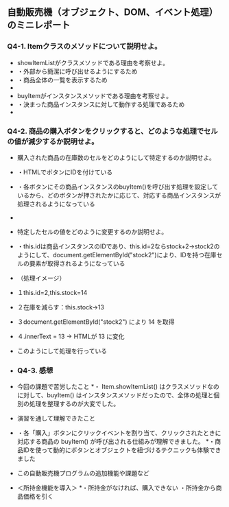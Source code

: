 ## 自動販売機（オブジェクト、DOM、イベント処理）のミニレポート
### Q4-1. Itemクラスのメソッドについて説明せよ。
* showItemListがクラスメソッドである理由を考察せよ。
* ・外部から簡潔に呼び出せるようにするため
* ・商品全体の一覧を表示するため
* 
* buyItemがインスタンスメソッドである理由を考察せよ。
* ・決まった商品インスタンスに対して動作する処理であるため
*
### Q4-2. 商品の購入ボタンをクリックすると、どのような処理でセルの値が減少するか説明せよ。
* 購入された商品の在庫数のセルをどのようにして特定するのか説明せよ。
* ・HTMLでボタンにIDを付けている
* ・各ボタンにその商品インスタンスのbuyItem()を呼び出す処理を設定しているから、どのボタンが押されたかに応じて、対応する商品インスタンスが処理されるようになっている
* 
* 特定したセルの値をどのように変更するのか説明せよ。
* ・this.idは商品インスタンスのIDであり、this.id=2ならstock+2→stock2のようにして、document.getElementById("stock2")により、IDを持つ在庫セルの要素<ID>が取得されるようになっている
* （処理イメージ）
* １this.id=2,this.stock=14
* ２在庫を減らす：this.stock→13
* ３document.getElementById("stock2") により <td id="stock2">14</td> を取得
* ４.innerText = 13 → HTMLが <td id="stock2">13</td> に変化
* このようにして処理を行っている

* ### Q4-3. 感想
* 今回の課題で苦労したこと
*・ Item.showItemList() はクラスメソッドなのに対して、buyItem() はインスタンスメソッドだったので、全体の処理と個別の処理を整理するのが大変でした。
* 演習を通して理解できたこと
* ・各「購入」ボタンにクリックイベントを割り当て、クリックされたときに対応する商品の buyItem() が呼び出される仕組みが理解できました。
*・商品IDを使って動的にボタンとオブジェクトを紐づけるテクニックも体験できました
* この自動販売機プログラムの追加機能や課題など
* ＜所持金機能を導入＞
*・所持金がなければ、購入できない
・所持金から商品価格を引く
